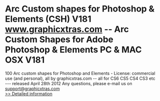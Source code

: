 # Arc Custom shapes for Photoshop & Elements (CSH) V181<br />www.graphicxtras.com -- Arc Custom Shapes for Adobe Photoshop & Elements PC & MAC OSX V181

100 Arc custom shapes for Photoshop and Elements - License: commercial use (and personal), all by graphicxtras.com -- all for CS6 CS5 CS4 CS3 etc --- released April 28th 2012
  Any questions, please e-mail us on support@graphicxtras.com<br />[>> Detailed information](https://secure.shareit.com/shareit/product.html?productid=300523736&affiliateid=200057808)